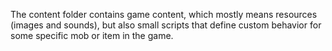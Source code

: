 The content folder contains game content, which mostly means
resources (images and sounds), but also small scripts that define
custom behavior for some specific mob or item in the game.

